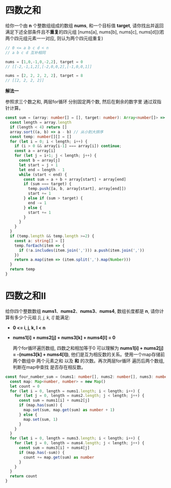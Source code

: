 # 四数之和

  给你一个由 **n** 个整数组组成的数组 **nums**, 和一个目标值 **target**, 请你找出并返回满足下述全部条件且不**重复**的四元组
  [nums[a], nums[b], nums[c], nums[d]](若两个四元组元素一一对应, 则认为两个四元组重复)
```js
// 0 <= a b c d < n
// a b c d 互补相同

nums = [1,0,-1,0,-2,2], target = 0
// [[-2,-1,1,2],[-2,0,0,2],[-1,0,0,1]]

nums = [2, 2, 2, 2, 2], target = 8
// [[2, 2, 2, 2]]
```

**解法一**

  参照求三个数之和, 两层for循环 分别固定两个数, 然后在剩余的数字里 通过双指针计算。
```ts
const sum = (array: number[] = [], target: number): Array<number[]> => {
  const length = array.length
  if (length < 4) return []
  array.sort((a, b) => a - b) // 从小到大排序
  const temp: number[][] = []
  for (let i = 0; i < length; i++) {
    if (i > 0 && array[i-1] === array[i]) continue;
    const a = array[i]
    for (let j = i+1; j < length; j++) {
      const b = array[j]
      let start = j + 1
      let end = length - 1
      while (start < end) {
        const sum = a + b + array[start] + array[end]
        if (sum === target) {
          temp.push([a, b, array[start], array[end]])
          start += 1
        } else if (sum > target) {
          end -= 1
        } else {
          start += 1
        }
      }
    }
  }
  if (temp.length && temp.length >=2) {
    const a: string[] = []
    temp.forEach(item => {
      if (!a.includes(item.join(','))) a.push(item.join(','))
    })
    return a.map(item => (item.split(',').map(Number)))
  }
  return temp
}
```

# 四数之和II

  给你四个整数数组 **nums1**、**nums2**、**nums3**、**nums4**, 数组长度都是 **n**, 请你计算有多少个元祖 *[i, j, k, l]* 能满足:

- **0 <= i, j, k, l < n**
- **nums1[i] + nums2[j] + nums3[k] + nums4[l] = 0**

  两个for循环遍历数组, 四数之和相加等于0 可以理解为 **nums1[i] + nums2[j] = -(nums3[k] + nums4[l])**, 他们是互为相反数的关系。使用一个map存储前两个数组中 两个元素之和 以及 **和** 的次数。再次两层for循环 遍历后两个数组, 判断在map中查找 是否存在相反数。

```ts
const four_number_sum = (nums1: number[], nums2: number[], nums3: number[], nums4: number[]) => {
  const map: Map<number, number> = new Map()
  let count = 0
  for (let i = 0, length = nums1.length; i < length; i++) {
    for (let j = 0, length = nums2.length; j < length; j++) {
      const sum = nums1[i] + nums2[j]
      if (map.has(sum)) {
        map.set(sum, map.get(sum) as number + 1)
      } else {
        map.set(sum, 1)
      }
    }
  }
  for (let i = 0, length = nums3.length; i < length; i++) {
    for (let j = 0, length = nums4.length; j < length; j++) {
      const sum = nums3[i] + nums4[j]
      if (map.has(-sum)) {
        count += map.get(sum) as number
      }
    }
  }
  return count
}
```